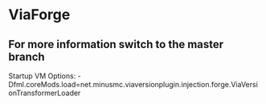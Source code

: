 # ViaForge
## For more information switch to the master branch
Startup VM Options: -Dfml.coreMods.load=net.minusmc.viaversionplugin.injection.forge.ViaVersionTransformerLoader
